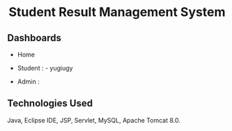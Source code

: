 # 


<h1 align="center">Student Result Management System<br/></h1>  


## Dashboards
- Home
- Student : - yugiugy
  
- Admin :
 


## Technologies Used
Java, Eclipse IDE, JSP, Servlet, MySQL, Apache Tomcat 8.0.
